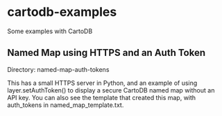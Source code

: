 # cartodb-examples
Some examples with CartoDB

## Named Map using HTTPS and an Auth Token
Directory: named-map-auth-tokens

This has a small HTTPS server in Python, and an example of using layer.setAuthToken() to display a secure CartoDB named map without an API key. You can also see the template that created this map, with auth_tokens in named_map_template.txt.
